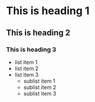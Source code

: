 # This is heading 1
## This is heading 2
### This is heading 3
* list item 1
* list item 2
* list item 3
  + sublist item 1
  + sublist item 2
  + sublist item 3
